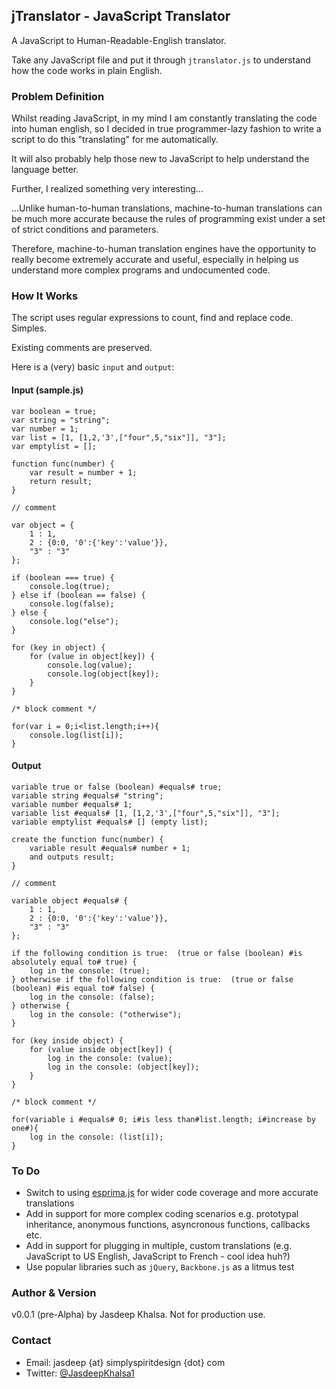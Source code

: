 ## jTranslator - JavaScript Translator ##
A JavaScript to Human-Readable-English translator.

Take any JavaScript file and put it through `jtranslator.js` to understand how the code works in plain English.

### Problem Definition ###
Whilst reading JavaScript, in my mind I am constantly translating the code into human english, so I decided in true programmer-lazy fashion to write a script to do this "translating" for me automatically.

It will also probably help those new to JavaScript to help understand the language better.

Further, I realized something very interesting...

...Unlike human-to-human translations, machine-to-human translations can be much more accurate because the rules of programming exist under a set of strict conditions and parameters.

Therefore, machine-to-human translation engines have the opportunity to really become extremely accurate and useful, especially in helping us understand more complex programs and undocumented code.

### How It Works ###
The script uses regular expressions to count, find and replace code. Simples.

Existing comments are preserved.

Here is a (very) basic `input` and `output`:

#### Input (sample.js) ####
	var boolean = true;
	var string = "string";
	var number = 1;
	var list = [1, [1,2,'3',["four",5,"six"]], "3"];
	var emptylist = [];
	
	function func(number) {
		var result = number + 1;
		return result;
	}
	
	// comment
	
	var object = {
		1 : 1,
		2 : {0:0, '0':{'key':'value'}},
		"3" : "3"
	};
	
	if (boolean === true) {
		console.log(true);
	} else if (boolean == false) {
		console.log(false);
	} else {
		console.log("else");
	}
	
	for (key in object) {
		for (value in object[key]) {
			console.log(value);
			console.log(object[key]);
		}
	}
	
	/* block comment */
	
	for(var i = 0;i<list.length;i++){
		console.log(list[i]);
	}

#### Output ####
	variable true or false (boolean) #equals# true; 
	variable string #equals# "string"; 
	variable number #equals# 1; 
	variable list #equals# [1, [1,2,'3',["four",5,"six"]], "3"]; 
	variable emptylist #equals# [] (empty list); 
	
	create the function func(number) {
		variable result #equals# number + 1; 
		and outputs result; 
	}
	
	// comment
	
	variable object #equals# {
		1 : 1,
		2 : {0:0, '0':{'key':'value'}},
		"3" : "3"
	}; 
	
	if the following condition is true:  (true or false (boolean) #is absolutely equal to# true) {
		log in the console: (true); 
	} otherwise if the following condition is true:  (true or false (boolean) #is equal to# false) {
		log in the console: (false); 
	} otherwise {
		log in the console: ("otherwise"); 
	}
	
	for (key inside object) {
		for (value inside object[key]) {
			log in the console: (value); 
			log in the console: (object[key]); 
		}
	}
	
	/* block comment */
	
	for(variable i #equals# 0; i#is less than#list.length; i#increase by one#){
		log in the console: (list[i]); 
	}

### To Do ###
* Switch to using [esprima.js](http://esprima.org/) for wider code coverage and more accurate translations
* Add in support for more complex coding scenarios e.g. prototypal inheritance, anonymous functions, asyncronous functions, callbacks etc.
* Add in support for plugging in multiple, custom translations (e.g. JavaScript to US English, JavaScript to French - cool idea huh?)
* Use popular libraries such as `jQuery`, `Backbone.js` as a litmus test

### Author & Version ###
v0.0.1 (pre-Alpha) by Jasdeep Khalsa. Not for production use.

### Contact ###
* Email: jasdeep {at} simplyspiritdesign {dot} com
* Twitter: [@JasdeepKhalsa1](http://twitter.com/@JasdeepKhalsa1)